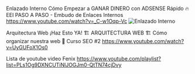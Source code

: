 





Enlazado Interno
Cómo Empezar a GANAR DINERO con ADSENSE Rápido 🔥 EEI PASO A PASO - Embudo de Enlaces Internos
https://www.youtube.com/watch?v=_C-w1Oqp-Vc
![Enlazado Interno](https://www.youtube.com/watch?v=_C-w1Oqp-Vc)


Arquitectura Web
¡Haz Esto YA! 🏗️ ARQUITECTURA WEB 🏗️ Cómo organizar nuestra web 🔗 Curso SEO #2
https://www.youtube.com/watch?v=UyGUFoX1Os0

Lista de youtube video Fenix
https://www.youtube.com/playlist?list=PLs1Og9DXNCUTiNlJOGJm0-QtTN74cjDvy

